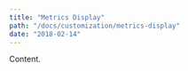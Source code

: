 ```yaml
---
title: "Metrics Display"
path: "/docs/customization/metrics-display"
date: "2018-02-14"
---
```


Content.


